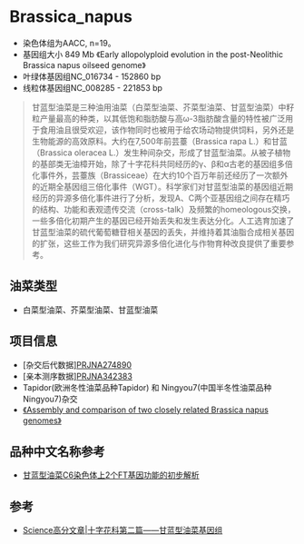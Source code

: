# Brassica_napus
+ 染色体组为AACC, n=19。
+ 基因组大小 849 Mb 《Early allopolyploid evolution in the post-Neolithic Brassica napus oilseed genome》
+ 叶绿体基因组NC_016734 - 152860 bp
+ 线粒体基因组NC_008285 - 221853 bp
> 甘蓝型油菜是三种油用油菜（白菜型油菜、芥菜型油菜、甘蓝型油菜）中籽粒产量最高的种类，以其低饱和脂肪酸与高ω-3脂肪酸含量的特性被广泛用于食用油且很受欢迎，该作物同时也被用于给农场动物提供饲料，另外还是生物能源的高效原料。大约在7,500年前芸薹（Brassica rapa L.）和甘蓝（Brassica oleracea L.）发生种间杂交，形成了甘蓝型油菜。从被子植物的基部类无油樟开始，除了十字花科共同经历的γ、β和α古老的基因组多倍化事件外，芸薹族（Brassiceae）在大约10个百万年前还经历了一次额外的近期全基因组三倍化事件（WGT）。科学家们对甘蓝型油菜的基因组近期经历的异源多倍化事件进行了分析，发现A、C两个亚基因组之间存在精巧的结构、功能和表观遗传交流（cross-talk）及频繁的homeologous交换，一些多倍化初期产生的基因已经开始丢失和发生表达分化。人工选育加速了甘蓝型油菜的硫代葡萄糖苷相关基因的丢失，并维持着其油脂合成相关基因的扩张，这些工作为我们研究异源多倍化进化与作物育种改良提供了重要参考。

## 油菜类型
+ 白菜型油菜、芥菜型油菜、甘蓝型油菜

## 项目信息
+ [杂交后代数据][PRJNA274890](https://trace.ncbi.nlm.nih.gov/Traces/study/?acc=PRJNA274890&go=go)
+ [亲本测序数据][PRJNA342383](https://trace.ncbi.nlm.nih.gov/Traces/study/?acc=PRJNA342383&go=go)
+ Tapidor(欧洲冬性油菜品种Tapidor) 和 Ningyou7(中国半冬性油菜品种Ningyou7)杂交
+ [《Assembly and comparison of two closely related Brassica napus genomes》](https://www.ncbi.nlm.nih.gov/pmc/articles/PMC5698052/)

## 品种中文名称参考
+ [甘蓝型油菜C6染色体上2个FT基因功能的初步解析](http://kns.cnki.net/KCMS/detail/detail.aspx?dbcode=CMFD&dbname=CMFD2012&filename=1011404534.nh&uid=WEEvREcwSlJHSldRa1FhdkJkVWEyd1hwK3RJV0NybFFUdDhleGhUTDZTTT0=$9A4hF_YAuvQ5obgVAqNKPCYcEjKensW4IQMovwHtwkF4VYPoHbKxJw!!&v=MTY2MjZlNEd0VFBxNUViUElSOGVYMUx1eFlTN0RoMVQzcVRyV00xRnJDVVJMS2VaZVpvRnlqa1ZiM0xWRjI2SDc=)


## 参考
+ [Science高分文章|十字花科第二篇——甘蓝型油菜基因组](http://cache.baiducontent.com/c?m=9d78d513d9d437ae4f9ce2697d16c017694381132ba7a0020bdf843e93732f41506793ac51270773d8d27d1716df4f4b9ef12104351453b48f8fc814d2e1d46e6dc9303503019b0457960eafbc07789b67875a9efe44b8a7a32f90a5d2d1db5253cd58127df4f48f580717c9&p=882a9e4f99904ead18a2dd31495e&newp=8c769a47bad916ff57e69e38500592695d0fc20e3fd7da01298ffe0cc4241a1a1a3aecbf23221a03d7c6776606aa4e59ecf53178310034f1f689df08d2ecce7e439270&user=baidu&fm=sc&query=%D3%CD%B2%CB%BB%F9%D2%F2%D7%E9%B4%F3%D0%A1&qid=cd392b1f00017692&p1=5)
